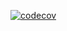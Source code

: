 [![codecov](https://codecov.io/gh/matiromki/OOAiP/branch/develop/graph/badge.svg?token=H4FFY3C0QC)][def]

[def]: https://codecov.io/gh/matiromki/OOAiP
